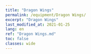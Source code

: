 ```yaml
---
title: "Dragon Wings"
permalink: /equipment/Dragon Wings/
excerpt: "Dragon Wings"
last_modified_at: 2021-01-25
lang: en
ref: "Dragon Wings.md"
toc: false
classes: wide
---
```


